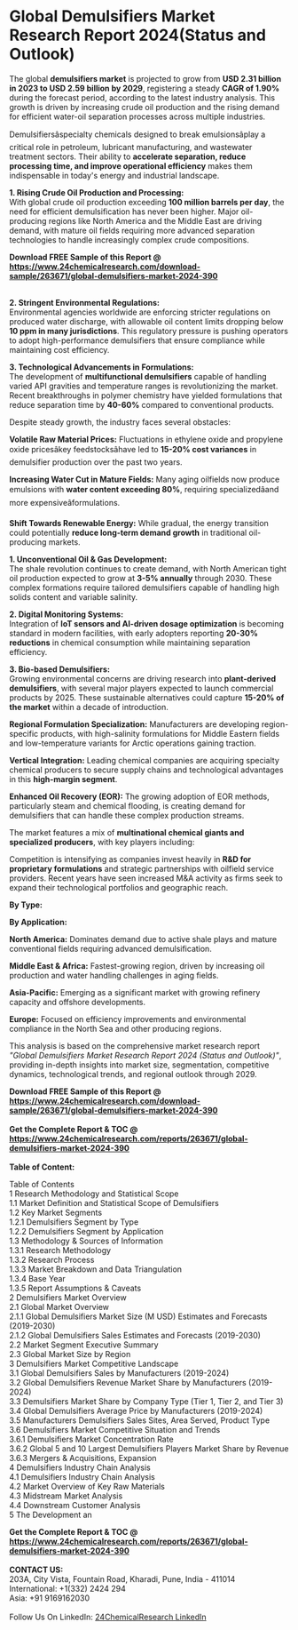 <h1>Global Demulsifiers Market Research Report 2024(Status and Outlook)</h1><p>The global <strong>demulsifiers market</strong> is projected to grow from <strong>USD 2.31 billion in 2023 to USD 2.59 billion by 2029</strong>, registering a steady <strong>CAGR of 1.90%</strong> during the forecast period, according to the latest industry analysis. This growth is driven by increasing crude oil production and the rising demand for efficient water-oil separation processes across multiple industries.</p><p>Demulsifiersâspecialty chemicals designed to break emulsionsâplay a critical role in petroleum, lubricant manufacturing, and wastewater treatment sectors. Their ability to <strong>accelerate separation, reduce processing time, and improve operational efficiency</strong> makes them indispensable in today's energy and industrial landscape.</p><p><strong>1. Rising Crude Oil Production and Processing:</strong><br>
With global crude oil production exceeding <strong>100 million barrels per day</strong>, the need for efficient demulsification has never been higher. Major oil-producing regions like North America and the Middle East are driving demand, with mature oil fields requiring more advanced separation technologies to handle increasingly complex crude compositions.</p><div><b>Download FREE Sample of this Report @ 
            <a href="https://www.24chemicalresearch.com/download-sample/263671/global-demulsifiers-market-2024-390">
            https://www.24chemicalresearch.com/download-sample/263671/global-demulsifiers-market-2024-390</a></b></div><br><p><strong>2. Stringent Environmental Regulations:</strong><br>
Environmental agencies worldwide are enforcing stricter regulations on produced water discharge, with allowable oil content limits dropping below <strong>10 ppm in many jurisdictions</strong>. This regulatory pressure is pushing operators to adopt high-performance demulsifiers that ensure compliance while maintaining cost efficiency.</p><p><strong>3. Technological Advancements in Formulations:</strong><br>
The development of <strong>multifunctional demulsifiers</strong> capable of handling varied API gravities and temperature ranges is revolutionizing the market. Recent breakthroughs in polymer chemistry have yielded formulations that reduce separation time by <strong>40-60%</strong> compared to conventional products.</p><p>Despite steady growth, the industry faces several obstacles:</p><p><strong>Volatile Raw Material Prices:</strong> Fluctuations in ethylene oxide and propylene oxide pricesâkey feedstocksâhave led to <strong>15-20% cost variances</strong> in demulsifier production over the past two years.</p><p><strong>Increasing Water Cut in Mature Fields:</strong> Many aging oilfields now produce emulsions with <strong>water content exceeding 80%</strong>, requiring specializedâand more expensiveâformulations.</p><p><strong>Shift Towards Renewable Energy:</strong> While gradual, the energy transition could potentially <strong>reduce long-term demand growth</strong> in traditional oil-producing markets.</p><p><strong>1. Unconventional Oil &amp; Gas Development:</strong><br>
The shale revolution continues to create demand, with North American tight oil production expected to grow at <strong>3-5% annually</strong> through 2030. These complex formations require tailored demulsifiers capable of handling high solids content and variable salinity.</p><p><strong>2. Digital Monitoring Systems:</strong><br>
Integration of <strong>IoT sensors and AI-driven dosage optimization</strong> is becoming standard in modern facilities, with early adopters reporting <strong>20-30% reductions</strong> in chemical consumption while maintaining separation efficiency.</p><p><strong>3. Bio-based Demulsifiers:</strong><br>
Growing environmental concerns are driving research into <strong>plant-derived demulsifiers</strong>, with several major players expected to launch commercial products by 2025. These sustainable alternatives could capture <strong>15-20% of the market</strong> within a decade of introduction.</p><p><strong>Regional Formulation Specialization:</strong> Manufacturers are developing region-specific products, with high-salinity formulations for Middle Eastern fields and low-temperature variants for Arctic operations gaining traction.</p><p><strong>Vertical Integration:</strong> Leading chemical companies are acquiring specialty chemical producers to secure supply chains and technological advantages in this <strong>high-margin segment</strong>.</p><p><strong>Enhanced Oil Recovery (EOR):</strong> The growing adoption of EOR methods, particularly steam and chemical flooding, is creating demand for demulsifiers that can handle these complex production streams.</p><p>The market features a mix of <strong>multinational chemical giants and specialized producers</strong>, with key players including:</p><p>Competition is intensifying as companies invest heavily in <strong>R&amp;D for proprietary formulations</strong> and strategic partnerships with oilfield service providers. Recent years have seen increased M&amp;A activity as firms seek to expand their technological portfolios and geographic reach.</p><p><strong>By Type:</strong></p><p><strong>By Application:</strong></p><p><strong>North America:</strong> Dominates demand due to active shale plays and mature conventional fields requiring advanced demulsification.</p><p><strong>Middle East &amp; Africa:</strong> Fastest-growing region, driven by increasing oil production and water handling challenges in aging fields.</p><p><strong>Asia-Pacific:</strong> Emerging as a significant market with growing refinery capacity and offshore developments.</p><p><strong>Europe:</strong> Focused on efficiency improvements and environmental compliance in the North Sea and other producing regions.</p><p>This analysis is based on the comprehensive market research report <em>"Global Demulsifiers Market Research Report 2024 (Status and Outlook)"</em>, providing in-depth insights into market size, segmentation, competitive dynamics, technological trends, and regional outlook through 2029.</p><div><b>Download FREE Sample of this Report @ 
            <a href="https://www.24chemicalresearch.com/download-sample/263671/global-demulsifiers-market-2024-390">
            https://www.24chemicalresearch.com/download-sample/263671/global-demulsifiers-market-2024-390</a></b></div><br><div><b>Get the Complete Report & TOC @ 
            <a href="https://www.24chemicalresearch.com/reports/263671/global-demulsifiers-market-2024-390">
            https://www.24chemicalresearch.com/reports/263671/global-demulsifiers-market-2024-390</a></b></div><br>
            <b>Table of Content:</b><p>Table of Contents<br />
1 Research Methodology and Statistical Scope<br />
1.1 Market Definition and Statistical Scope of Demulsifiers<br />
1.2 Key Market Segments<br />
1.2.1 Demulsifiers Segment by Type<br />
1.2.2 Demulsifiers Segment by Application<br />
1.3 Methodology & Sources of Information<br />
1.3.1 Research Methodology<br />
1.3.2 Research Process<br />
1.3.3 Market Breakdown and Data Triangulation<br />
1.3.4 Base Year<br />
1.3.5 Report Assumptions & Caveats<br />
2 Demulsifiers Market Overview<br />
2.1 Global Market Overview<br />
2.1.1 Global Demulsifiers Market Size (M USD) Estimates and Forecasts (2019-2030)<br />
2.1.2 Global Demulsifiers Sales Estimates and Forecasts (2019-2030)<br />
2.2 Market Segment Executive Summary<br />
2.3 Global Market Size by Region<br />
3 Demulsifiers Market Competitive Landscape<br />
3.1 Global Demulsifiers Sales by Manufacturers (2019-2024)<br />
3.2 Global Demulsifiers Revenue Market Share by Manufacturers (2019-2024)<br />
3.3 Demulsifiers Market Share by Company Type (Tier 1, Tier 2, and Tier 3)<br />
3.4 Global Demulsifiers Average Price by Manufacturers (2019-2024)<br />
3.5 Manufacturers Demulsifiers Sales Sites, Area Served, Product Type<br />
3.6 Demulsifiers Market Competitive Situation and Trends<br />
3.6.1 Demulsifiers Market Concentration Rate<br />
3.6.2 Global 5 and 10 Largest Demulsifiers Players Market Share by Revenue<br />
3.6.3 Mergers & Acquisitions, Expansion<br />
4 Demulsifiers Industry Chain Analysis<br />
4.1 Demulsifiers Industry Chain Analysis<br />
4.2 Market Overview of Key Raw Materials<br />
4.3 Midstream Market Analysis<br />
4.4 Downstream Customer Analysis<br />
5 The Development an</p><div><b>Get the Complete Report & TOC @ 
            <a href="https://www.24chemicalresearch.com/reports/263671/global-demulsifiers-market-2024-390">
            https://www.24chemicalresearch.com/reports/263671/global-demulsifiers-market-2024-390</a></b></div><br><b>CONTACT US:</b><br>
            203A, City Vista, Fountain Road, Kharadi, Pune, India - 411014<br>
            International: +1(332) 2424 294<br>
            Asia: +91 9169162030 <br><br>
            Follow Us On LinkedIn: <a href="https://www.linkedin.com/company/24chemicalresearch/">24ChemicalResearch LinkedIn</a>